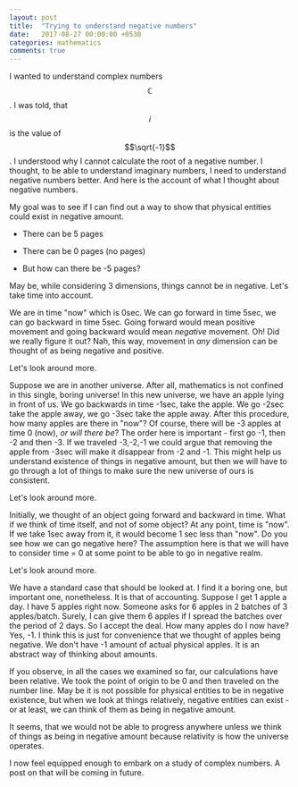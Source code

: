 ```yaml
---
layout: post
title:  "Trying to understand negative numbers"
date:   2017-08-27 00:00:00 +0530
categories: mathematics
comments: true
---
```

I wanted to understand complex numbers $$\mathbb{C}$$. I was told, that $$i$$ is
the value of $$\sqrt{-1}$$. I understood why I cannot calculate the root of a
negative number. I thought, to be able to understand imaginary
numbers, I need to understand negative numbers better. And here is the
account of what I thought about negative numbers.

My goal was to see if I can find out a way to show that physical
entities could exist in negative amount.

* There can be 5 pages

* There can be 0 pages (no pages)

* But how can there be -5 pages?

May be, while considering 3 dimensions, things cannot be in
negative. Let's take time into account.

We are in time "now" which is 0sec. We can go forward in time 5sec, we
can go backward in time 5sec. Going forward would mean positive
movement and going backward would mean _negative_ movement. Oh! Did we
really figure it out? Nah, this way, movement in _any_ dimension can
be thought of as being negative and positive.

Let's look around more.

Suppose we are in another universe. After all, mathematics is not
confined in this single, boring universe! In this new universe, we
have an apple lying in front of us. We go backwards in time -1sec,
take the apple. We go -2sec take the apple away, we go -3sec take the
apple away. After this procedure, how many apples are there in "now"?
Of course, there will be -3 apples at time 0 (now), _or will there
be_? The order here is important - first go -1, then -2 and then
-3. If we traveled -3,-2,-1 we could argue that removing the apple
from -3sec will make it disappear from -2 and -1. This might help us
understand existence of things in negative amount, but then we will
have to go through a lot of things to make sure the new universe of
ours is consistent.

Let's look around more.

Initially, we thought of an object going forward and backward in
time. What if we think of time itself, and not of some object? At any
point, time is "now". If we take 1sec away from it, it would become
1 sec less than "now". Do you see how we can go negative here? The
assumption here is that we will have to consider time = 0 at some
point to be able to go in negative realm.

Let's look around more.

We have a standard case that should be looked at. I find it a boring
one, but important one, nonetheless. It is that of accounting. Suppose
I get 1 apple a day. I have 5 apples right now. Someone asks for 6
apples in 2 batches of 3 apples/batch. Surely, I can give them 6
apples if I spread the batches over the period of 2 days. So I accept
the deal. How many apples do I now have? Yes, -1. I think this is just
for convenience that we thought of apples being negative. We don't
have -1 amount of actual physical apples. It is an abstract way of
thinking about amounts.

If you observe, in all the cases we examined so far, our calculations
have been relative. We took the point of origin to be 0 and then
traveled on the number line. May be it is not possible for physical
entities to be in negative existence, but when we look at things
relatively, negative entities can exist - or at least, we can think of
them as being in negative amount.

It seems, that we would not be able to progress anywhere unless we
think of things as being in negative amount because relativity is how
the universe operates.

I now feel equipped enough to embark on a study of complex
numbers. A post on that will be coming in future.
